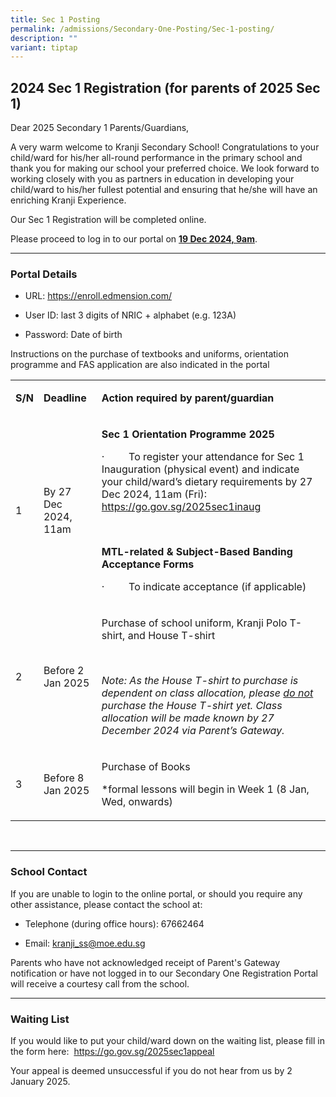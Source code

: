 ```yaml
---
title: Sec 1 Posting
permalink: /admissions/Secondary-One-Posting/Sec-1-posting/
description: ""
variant: tiptap
---
```

<h2>2024 Sec 1 Registration (for parents of 2025 Sec 1)</h2>
<p>Dear 2025 Secondary 1 Parents/Guardians,</p>
<p>A very warm welcome to Kranji Secondary School! Congratulations to your
child/ward for his/her all-round performance in the primary school and
thank you for making our school your preferred choice. We look forward
to working closely with you as partners in education in developing your
child/ward to his/her fullest potential and ensuring that he/she will have
an enriching Kranji Experience.</p>
<p>Our Sec 1 Registration will be completed online.</p>
<p>Please proceed to log in to our portal on <strong><u>19 Dec 2024, 9am</u></strong>.</p>
<hr>
<h3>Portal Details</h3>
<ul data-tight="true" class="tight">
<li>
<p>URL: <a href="https://enroll.edmension.com/" rel="noopener noreferrer nofollow" target="_blank">https://enroll.edmension.com/</a>
</p>
</li>
<li>
<p>User ID: last 3 digits of NRIC + alphabet (e.g. 123A)</p>
</li>
<li>
<p>Password: Date of birth</p>
</li>
</ul>
<p>Instructions on the purchase of textbooks and uniforms, orientation programme
and FAS application are also indicated in the portal</p>
<table style="minWidth: 75px">
<colgroup>
<col>
<col>
<col>
</colgroup>
<tbody>
<tr>
<td rowspan="1" colspan="1">
<p><strong>S/N</strong>
</p>
</td>
<td rowspan="1" colspan="1">
<p><strong>Deadline</strong>
</p>
</td>
<td rowspan="1" colspan="1">
<p><strong>Action required by parent/guardian</strong>
</p>
</td>
</tr>
<tr>
<td rowspan="1" colspan="1">
<p>1</p>
</td>
<td rowspan="1" colspan="1">
<p>By 27 Dec 2024, 11am</p>
</td>
<td rowspan="1" colspan="1">
<p><strong>Sec 1 Orientation Programme 2025</strong>
</p>
<p>·&nbsp;&nbsp;&nbsp;&nbsp;&nbsp;&nbsp;&nbsp;&nbsp; To register your attendance
for Sec 1 Inauguration (physical event) and indicate your child/ward’s
dietary requirements by 27 Dec 2024, 11am (Fri):&nbsp;
<br><a href="https://go.gov.sg/2025sec1inaug" rel="noopener noreferrer nofollow" target="_blank">https://go.gov.sg/2025sec1inaug</a>
</p>
<p>&nbsp;</p>
<p><strong>MTL-related &amp; Subject-Based Banding Acceptance Forms</strong>
</p>
<p>·&nbsp;&nbsp;&nbsp;&nbsp;&nbsp;&nbsp;&nbsp;&nbsp; To indicate acceptance
(if applicable)</p>
</td>
</tr>
<tr>
<td rowspan="1" colspan="1">
<p>2</p>
</td>
<td rowspan="1" colspan="1">
<p>Before 2 Jan 2025</p>
</td>
<td rowspan="1" colspan="1">
<p>Purchase of school uniform, Kranji Polo T-shirt, and House T-shirt</p>
<p>&nbsp;</p>
<p><em>Note: As the House T-shirt to purchase is dependent on class allocation, please <u>do not</u> purchase the House T-shirt yet. Class allocation will be made known by 27 December 2024 via Parent’s Gateway.</em>
</p>
</td>
</tr>
<tr>
<td rowspan="1" colspan="1">
<p>3</p>
</td>
<td rowspan="1" colspan="1">
<p>Before 8 Jan 2025</p>
</td>
<td rowspan="1" colspan="1">
<p>Purchase of Books</p>
<p>*formal lessons will begin in Week 1 (8 Jan, Wed, onwards)</p>
</td>
</tr>
</tbody>
</table>
<p>&nbsp;</p>
<hr>
<h3>School Contact</h3>
<p>If you are unable to login to the online portal, or should you require
any other assistance, please contact the school at:</p>
<ul data-tight="true" class="tight">
<li>
<p>Telephone (during office hours): 67662464</p>
</li>
<li>
<p>Email:&nbsp;<a href="kranji_ss@moe.edu.sg" rel="noopener noreferrer nofollow" target="_blank">kranji_ss@moe.edu.sg</a>
</p>
</li>
</ul>
<p>Parents who have not acknowledged receipt of Parent's Gateway notification
or have not logged in to our Secondary One Registration Portal will receive
a courtesy call from the school.</p>
<hr>
<h3>Waiting List</h3>
<p>If you would like to put your child/ward down on the waiting list, please
fill in the form here:&nbsp; <a href="https://go.gov.sg/2025sec1appeal" rel="noopener noreferrer nofollow" target="_blank">https://go.gov.sg/2025sec1appeal</a>
</p>
<p>Your appeal is deemed unsuccessful if you do not hear from us by 2 January
2025.</p>
<p></p>